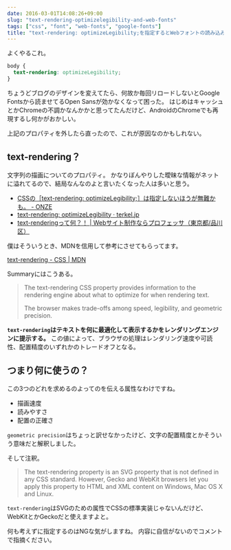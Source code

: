 ```yaml
---
date: 2016-03-01T14:08:26+09:00
slug: "text-rendering-optimizelegibility-and-web-fonts"
tags: ["css", "font", "web-fonts", "google-fonts"]
title: "text-rendering: optimizeLegibility;を指定するとWebフォントの読み込みがおかしくなる"
---
```


よくやるこれ。

``` css
body {
  text-rendering: optimizeLegibility;
}
```

ちょうどブログのデザインを変えてたら、何故か毎回リロードしないとGoogle Fontsから読ませてるOpen Sansが効かなくなって困った。
はじめはキャッシュとかChromeの不調かなんかかと思ってたんだけど、AndroidのChromeでも再現するし何かがおかしい。

上記のプロパティを外したら直ったので、これが原因なのかもしれない。

## text-rendering？

文字列の描画についてのプロパティ。
かなりぼんやりした曖昧な情報がネットに溢れてるので、結局なんなのよと言いたくなった人は多いと思う。

* [CSSの［text-rendering: optimizeLegibility;］は指定しないほうが無難かも。 - ONZE](http://on-ze.com/archives/609)
* [text-rendering: optimizeLegibility · terkel.jp](http://terkel.jp/archives/2012/09/text-rendering-optimizelegibility/)
* [text-renderingって何？！ | Webサイト制作ならプロフェッサ（東京都/品川区）](http://www.pro-s.co.jp/engineerblog/design/post_5246.html)

僕はそういうとき、MDNを信用して参考にさせてもらってます。

[text-rendering - CSS | MDN](https://developer.mozilla.org/en-US/docs/Web/CSS/text-rendering)

Summaryにはこうある。

> The text-rendering CSS property provides information to the rendering engine about what to optimize for when rendering text.
>
> The browser makes trade-offs among speed, legibility, and geometric precision.

**`text-rendering`はテキストを何に最適化して表示するかをレンダリングエンジンに提示する。**
この値によって、ブラウザの処理はレンダリング速度や可読性、配置精度のいずれかのトレードオフとなる。

## つまり何に使うの？

この3つのどれを求めるのよってのを伝える属性なわけですね。

* 描画速度
* 読みやすさ
* 配置の正確さ

`geometric precision`はちょっと訳せなかったけど、文字の配置精度とかそういう意味だと解釈しました。

そして注釈。

> The text-rendering property is an SVG property that is not defined in any CSS standard. However, Gecko and WebKit browsers let you apply this property to HTML and XML content on Windows, Mac OS X and Linux.

`text-rendering`はSVGのための属性でCSSの標準実装じゃないんだけど、WebKitとかGeckoだと使えますよと。

何も考えずに指定するのはNGな気がしますね。
内容に自信がないのでコメントで指摘ください。

